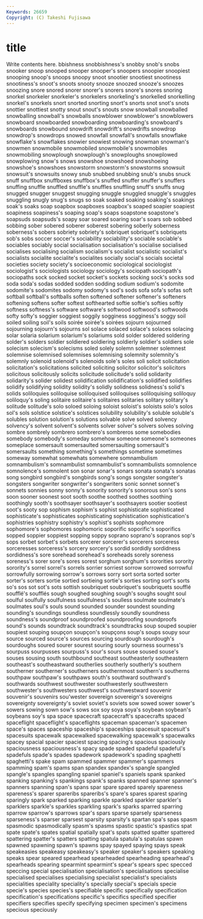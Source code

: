 ```yaml
---
Keywords: 26659 
Copyright: (C) Takeshi Fujisawa
---
```


# title

Write contents here.
bbishness snobbishness's snobby snob's snobs snooker
snoop snooped snooper snooper's snoopers snoopier snoopiest snooping snoop's snoops
snoopy snoot snootier snootiest snootiness snootiness's snoot's snoots snooty snooze
snoozed snooze's snoozes snoozing snore snored snorer snorer's snorers snore's
snores snoring snorkel snorkeler snorkeler's snorkelers snorkeling's snorkelled snorkelling snorkel's
snorkels snort snorted snorting snort's snorts snot snot's snots snottier
snottiest snotty snout snout's snouts snow snowball snowballed snowballing snowball's
snowballs snowblower snowblower's snowblowers snowboard snowboarded snowboarding snowboarding's snowboard's snowboards
snowbound snowdrift snowdrift's snowdrifts snowdrop snowdrop's snowdrops snowed snowfall snowfall's
snowfalls snowflake snowflake's snowflakes snowier snowiest snowing snowman snowman's snowmen
snowmobile snowmobiled snowmobile's snowmobiles snowmobiling snowplough snowplough's snowploughs snowplowed snowplowing
snow's snows snowshoe snowshoed snowshoeing snowshoe's snowshoes snowstorm snowstorm's snowstorms
snowsuit snowsuit's snowsuits snowy snub snubbed snubbing snub's snubs snuck
snuff snuffbox snuffboxes snuffbox's snuffed snuffer snuffer's snuffers snuffing snuffle
snuffled snuffle's snuffles snuffling snuff's snuffs snug snugged snugger snuggest
snugging snuggle snuggled snuggle's snuggles snuggling snugly snug's snugs so
soak soaked soaking soaking's soakings soak's soaks soap soapbox soapboxes
soapbox's soaped soapier soapiest soapiness soapiness's soaping soap's soaps soapstone
soapstone's soapsuds soapsuds's soapy soar soared soaring soar's soars sob
sobbed sobbing sober sobered soberer soberest sobering soberly soberness soberness's
sobers sobriety sobriety's sobriquet sobriquet's sobriquets sob's sobs soccer soccer's
sociability sociability's sociable sociable's sociables sociably social socialisation socialisation's socialise
socialised socialises socialising socialism socialism's socialist socialistic socialist's socialists socialite
socialite's socialites socially social's socials societal societies society society's socioeconomic
sociological sociologist sociologist's sociologists sociology sociology's sociopath sociopath's sociopaths sock
socked socket socket's sockets socking sock's socks sod soda soda's
sodas sodded sodden sodding sodium sodium's sodomite sodomite's sodomites sodomy
sodomy's sod's sods sofa sofa's sofas soft softball softball's softballs
soften softened softener softener's softeners softening softens softer softest softhearted
softie softie's softies softly softness softness's software software's softwood softwood's
softwoods softy softy's soggier soggiest soggily sogginess sogginess's soggy soil
soiled soiling soil's soils soirée soirée's soirées sojourn sojourned sojourning
sojourn's sojourns sol solace solaced solace's solaces solacing solar solaria
solarium solarium's solariums sold solder soldered soldering solder's solders soldier
soldiered soldiering soldierly soldier's soldiers sole solecism solecism's solecisms soled
solely solemn solemner solemnest solemnise solemnised solemnises solemnising solemnity solemnity's
solemnly solenoid solenoid's solenoids sole's soles soli solicit solicitation solicitation's
solicitations solicited soliciting solicitor solicitor's solicitors solicitous solicitously solicits solicitude
solicitude's solid solidarity solidarity's solider solidest solidification solidification's solidified solidifies
solidify solidifying solidity solidity's solidly solidness solidness's solid's solids soliloquies
soliloquise soliloquised soliloquises soliloquising soliloquy soliloquy's soling solitaire solitaire's solitaires
solitaries solitary solitary's solitude solitude's solo soloed soloing soloist soloist's
soloists solo's solos sol's sols solstice solstice's solstices solubility solubility's
soluble soluble's solubles solution solution's solutions solvable solve solved solvency
solvency's solvent solvent's solvents solver solver's solvers solves solving sombre
sombrely sombrero sombrero's sombreros some somebodies somebody somebody's someday somehow
someone someone's someones someplace somersault somersaulted somersaulting somersault's somersaults something
something's somethings sometime sometimes someway somewhat somewhats somewhere somnambulism somnambulism's
somnambulist somnambulist's somnambulists somnolence somnolence's somnolent son sonar sonar's sonars
sonata sonata's sonatas song songbird songbird's songbirds song's songs songster
songster's songsters songwriter songwriter's songwriters sonic sonnet sonnet's sonnets sonnies
sonny sonny's sonority sonority's sonorous son's sons soon sooner soonest
soot sooth soothe soothed soothes soothing soothingly sooth's soothsayer soothsayer's
soothsayers sootier sootiest soot's sooty sop sophism sophism's sophist sophisticate
sophisticated sophisticate's sophisticates sophisticating sophistication sophistication's sophistries sophistry sophistry's sophist's
sophists sophomore sophomore's sophomores sophomoric soporific soporific's soporifics sopped soppier
soppiest sopping soppy soprano soprano's sopranos sop's sops sorbet sorbet's
sorbets sorcerer sorcerer's sorcerers sorceress sorceresses sorceress's sorcery sorcery's sordid
sordidly sordidness sordidness's sore sorehead sorehead's soreheads sorely soreness soreness's
sorer sore's sores sorest sorghum sorghum's sororities sorority sorority's sorrel
sorrel's sorrels sorrier sorriest sorrow sorrowed sorrowful sorrowfully sorrowing sorrow's
sorrows sorry sort sorta sorted sorter sorter's sorters sortie sortied
sortieing sortie's sorties sorting sort's sorts so's sos sot sot's
sots sottish soubriquet soubriquet's soubriquets soufflé soufflé's soufflés sough soughed
soughing sough's soughs sought soul soulful soulfully soulfulness soulfulness's soulless
soulmate soulmate's soulmates soul's souls sound sounded sounder soundest sounding
sounding's soundings soundless soundlessly soundly soundness soundness's soundproof soundproofed soundproofing
soundproofs sound's sounds soundtrack soundtrack's soundtracks soup souped soupier soupiest
souping soupçon soupçon's soupçons soup's soups soupy sour source sourced
source's sources sourcing sourdough sourdough's sourdoughs soured sourer sourest souring
sourly sourness sourness's sourpuss sourpusses sourpuss's sour's sours souse soused
souse's souses sousing south southbound southeast southeasterly southeastern southeast's southeastward
southerlies southerly southerly's southern southerner southerner's southerners southernmost southern's southerns
southpaw southpaw's southpaws south's southward southward's southwards southwest southwester southwesterly
southwestern southwester's southwesters southwest's southwestward souvenir souvenir's souvenirs sou'wester sovereign
sovereign's sovereigns sovereignty sovereignty's soviet soviet's soviets sow sowed sower
sower's sowers sowing sown sow's sows sox soy soya soya's
soybean soybean's soybeans soy's spa space spacecraft spacecraft's spacecrafts spaced
spaceflight spaceflight's spaceflights spaceman spaceman's spacemen space's spaces spaceship spaceship's
spaceships spacesuit spacesuit's spacesuits spacewalk spacewalked spacewalking spacewalk's spacewalks spacey
spacial spacier spaciest spacing spacing's spacious spaciously spaciousness spaciousness's spacy
spade spaded spadeful spadeful's spadefuls spade's spades spadework spadework's spading
spaghetti spaghetti's spake spam spammed spammer spammer's spammers spamming spam's
spams span spandex spandex's spangle spangled spangle's spangles spangling spaniel
spaniel's spaniels spank spanked spanking spanking's spankings spank's spanks spanned
spanner spanner's spanners spanning span's spans spar spare spared sparely
spareness spareness's sparer spareribs spareribs's spare's spares sparest sparing sparingly
spark sparked sparking sparkle sparkled sparkler sparkler's sparklers sparkle's sparkles
sparkling spark's sparks sparred sparring sparrow sparrow's sparrows spar's spars
sparse sparsely sparseness sparseness's sparser sparsest sparsity sparsity's spartan spa's
spas spasm spasmodic spasmodically spasm's spasms spastic spastic's spastics spat
spate spate's spates spatial spatially spat's spats spatted spatter spattered
spattering spatter's spatters spatting spatula spatula's spatulas spawn spawned spawning
spawn's spawns spay spayed spaying spays speak speakeasies speakeasy speakeasy's
speaker speaker's speakers speaking speaks spear speared spearhead spearheaded spearheading
spearhead's spearheads spearing spearmint spearmint's spear's spears spec specced speccing
special specialisation specialisation's specialisations specialise specialised specialises specialising specialist specialist's
specialists specialities speciality speciality's specially special's specials specie specie's species
species's specifiable specific specifically specification specification's specifications specific's specifics specified
specifier specifiers specifies specify specifying specimen specimen's specimens specious speciously
